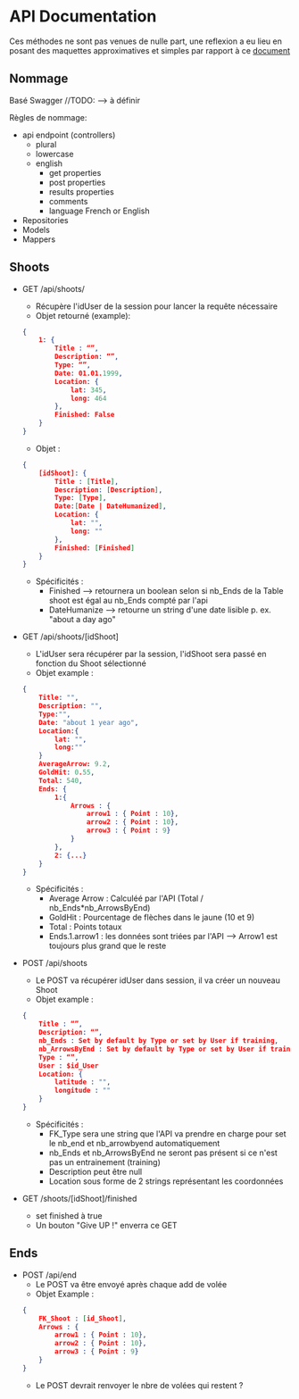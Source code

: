 # API Documentation
Ces méthodes ne sont pas venues de nulle part, une reflexion a eu lieu en posant des maquettes approximatives et simples par rapport à ce [document](./MaquettesBetaAPI.pptx)

## Nommage

Basé Swagger //TODO: --> à définir

Règles de nommage:
- api endpoint (controllers)
  - plural
  - lowercase
  - english
    - get properties
    - post properties
    - results properties
    - comments
    - language French or English
- Repositories
- Models
- Mappers

## Shoots

* GET /api/shoots/
    * Récupère l'idUser de la session pour lancer la requête nécessaire
    * Objet retourné (example): 
    ```json
    { 
        1: {
            Title : “”,
            Description: “”,
            Type: “”,
            Date: 01.01.1999,
            Location: {
                lat: 345, 
                long: 464
            },
            Finished: False
        }
    }
    ```
    * Objet :
    ```json
    {
        [idShoot]: {
            Title : [Title],
            Description: [Description],
            Type: [Type],
            Date:[Date | DateHumanized],
            Location: {
                lat: "",
                long: ""
            },
            Finished: [Finished]
        }
    }
    ```
    * Spécificités : 
        - Finished --> retournera un boolean selon si nb_Ends de la Table shoot est égal au nb_Ends compté par l'api
        - DateHumanize --> retourne un string d'une date lisible p. ex. "about a day ago"

* GET /api/shoots/[idShoot]
    * L'idUser sera récupérer par la session, l'idShoot sera passé en fonction du Shoot sélectionné
    * Objet example :
    ```json
    {
        Title: "",
        Description: "",
        Type:"",
        Date: "about 1 year ago",
        Location:{
            lat: "",
            long:""
        }
        AverageArrow: 9.2,
        GoldHit: 0.55,
        Total: 540,
        Ends: {
            1:{
                Arrows : {
                    arrow1 : { Point : 10},
                    arrow2 : { Point : 10},
                    arrow3 : { Point : 9}
                }
            },
            2: {...}
        }
    }
    ```
    * Spécificités :
        - Average Arrow : Calculéé par l'API (Total / nb_Ends*nb_ArrowsByEnd)
        - GoldHit : Pourcentage de flèches dans le jaune (10 et 9)
        - Total : Points totaux
        - Ends.1.arrow1 : les données sont triées par l'API --> Arrow1 est toujours plus grand que le reste
* POST /api/shoots
    * Le POST va récupérer idUser dans session, il va créer un nouveau Shoot
    * Objet example :
    ```json
    {
        Title : “”,
        Description: “”,
        nb_Ends : Set by default by Type or set by User if training,
        nb_ArrowsByEnd : Set by default by Type or set by User if training,
        Type : “”,
        User : $id_User
        Location: {
            latitude : "",
            longitude : ""
        }
    }
    ```
    * Spécificités : 
        - FK_Type sera une string que l'API va prendre en charge pour set le nb_end et nb_arrowbyend automatiquement
        - nb_Ends et nb_ArrowsByEnd ne seront pas présent si ce n'est pas un entrainement (training)
        - Description peut être null
        - Location sous forme de 2 strings représentant les coordonnées

* GET /shoots/[idShoot]/finished
    * set finished à true
    * Un bouton "Give UP !" enverra ce GET

## Ends

* POST /api/end
    * Le POST va être envoyé après chaque add de volée 
    * Objet Example : 
    ```json
    {
		FK_Shoot : [id_Shoot],
		Arrows : {
			arrow1 : { Point : 10},
			arrow2 : { Point : 10},
			arrow3 : { Point : 9}
		}
	}
    ```
    * Le POST devrait renvoyer le nbre de volées qui restent ?
        
